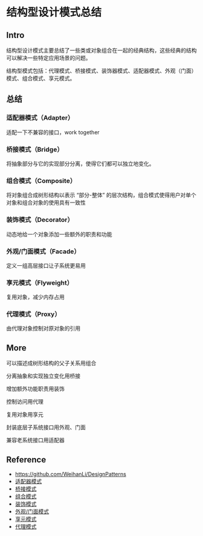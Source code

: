 # 结构型设计模式总结

## Intro

结构型设计模式主要总结了一些类或对象组合在一起的经典结构，这些经典的结构可以解决一些特定应用场景的问题。

结构型模式包括：代理模式、桥接模式、装饰器模式、适配器模式、外观（门面）模式、组合模式、享元模式。

## 总结

### 适配器模式（Adapter）

适配一下不兼容的接口，work together

### 桥接模式（Bridge）

将抽象部分与它的实现部分分离，使得它们都可以独立地变化。

### 组合模式（Composite）

将对象组合成树形结构以表示 “部分-整体” 的层次结构，组合模式使得用户对单个对象和组合对象的使用具有一致性

### 装饰模式（Decorator）

动态地给一个对象添加一些额外的职责和功能

### 外观/门面模式（Facade）

定义一组高层接口让子系统更易用

### 享元模式（Flyweight）

复用对象，减少内存占用

### 代理模式（Proxy）

由代理对象控制对原对象的引用

## More

可以描述成树形结构的父子关系用组合

分离抽象和实现独立变化用桥接

增加额外功能职责用装饰

控制访问用代理

复用对象用享元

封装底层子系统接口用外观、门面

兼容老系统接口用适配器

## Reference

- <https://github.com/WeihanLi/DesignPatterns>
- [适配器模式](./AdapterPattern)
- [桥接模式](./BridgePattern)
- [组合模式](./CompositePattern)
- [装饰模式](./DecoratorPattern)
- [外观/门面模式](./FacadePattern)
- [享元模式](./FlyweightPattern)
- [代理模式](./ProxyPattern)
